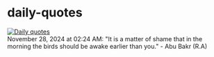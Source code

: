 # daily-quotes
[![Daily quotes](https://github.com/ceepu8/daily-quotes/actions/workflows/daily-quote.yml/badge.svg)](https://github.com/ceepu8/daily-quotes/actions/workflows/daily-quote.yml)<br/>
November 28, 2024 at 02:24 AM: "It is a matter of shame that in the morning the birds should be awake earlier than you." - Abu Bakr (R.A)

